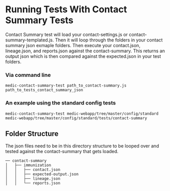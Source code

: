 # Running Tests With Contact Summary Tests

Contact Summary test will load your contact-settings.js or contact-summary-templated.js. Then it will loop through the folders in your contact summary json exmaple folders. Then execute your contact.json, lineage.json, and reports.json  against the contact-summary. This returns an output json which is then compared against the expected.json in your test folders. 

### Via command line
 
 `medic-contact-summary-test path_to_contact-summary.js path_to_tests_contact_summary_json`

### An example using the standard config tests
  
   `medic-contact-summary-test medic-webapp/tree/master/config/standard medic-webapp/tree/master/config/standard/tests/contact-summary`




## Folder Structure

The json files need to be in this directory structure to be looped over and tested against the contact-summary that gets loaded. 

```
── contact-summary
│   ├── immunization
│   │   ├── contact.json
│   │   ├── expected-output.json
│   │   ├── lineage.json
│   │   └── reports.json
```

